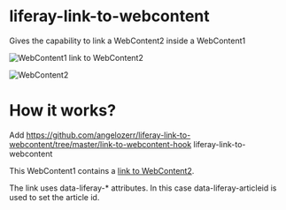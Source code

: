 liferay-link-to-webcontent
==========================

Gives the capability to link a WebContent2 inside a WebContent1


![WebContent1 link to WebContent2](https://github.com/angelozerr/liferay-link-to-webcontent/wiki/images/WebContent1InPage2.png)

![WebContent2](https://github.com/angelozerr/liferay-link-to-webcontent/wiki/images/WebContent2InPage2.png)

# How it works?

Add https://github.com/angelozerr/liferay-link-to-webcontent/tree/master/link-to-webcontent-hook liferay-link-to-webcontent

  This WebContent1 contains a <a data-liferay-articleid="13502 " href="#">link to WebContent2</a>.
  
The link uses data-liferay-* attributes. In this case data-liferay-articleid is used to set the article id.
